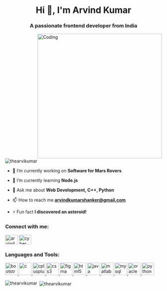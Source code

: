 <h1 align="center">Hi 👋, I'm Arvind Kumar</h1>
<h3 align="center">A passionate frontend developer from India</h3>
<img align="right" alt="Coding" width="400" src="https://encrypted-tbn0.gstatic.com/images?q=tbn:ANd9GcSpmhoGsAcNFlu7c_nml_IzcdDqG3WW6D--TQ&usqp=CAU"

<p align="left"> <img src="https://web.archive.org/web/20221110230218/https://komarev.com/ghpvc/?username=thearvikumar&label=Profile%20views&color=0e75b6&style=flat" alt="thearvikumar" /> </p>

- 🔭 I’m currently working on **Software for Mars Rovers**

- 🌱 I’m currently learning **Node.js**

- 💬 Ask me about **Web Development, C++, Python**

- 📫 How to reach me **arvindkumarshanker@gmail.com**

- ⚡ Fun fact **I discovered an asteroid!**

<h3 align="left">Connect with me:</h3>
<p align="left">
<a href="https://web.archive.org/web/20221110230218/https://linkedin.com/in/arvind kumar" target="blank"><img align="center" src="https://web.archive.org/web/20221110230218/https://raw.githubusercontent.com/rahuldkjain/github-profile-readme-generator/master/src/images/icons/Social/linked-in-alt.svg" alt="arvind kumar" height="30" width="40" /></a>
<a href="https://web.archive.org/web/20221110230218/https://stackoverflow.com/users/cyber_genesis_star" target="blank"><img align="center" src="https://web.archive.org/web/20221110230218/https://raw.githubusercontent.com/rahuldkjain/github-profile-readme-generator/master/src/images/icons/Social/stack-overflow.svg" alt="cyber_genesis_star" height="30" width="40" /></a>
</p>

<h3 align="left">Languages and Tools:</h3>
<p align="left"> <a href="https://web.archive.org/web/20221110230218/https://getbootstrap.com" target="_blank" rel="noreferrer"> <img src="https://web.archive.org/web/20221110230218/https://raw.githubusercontent.com/devicons/devicon/master/icons/bootstrap/bootstrap-plain-wordmark.svg" alt="bootstrap" width="40" height="40"/> </a> <a href="https://web.archive.org/web/20221110230218/https://www.cprogramming.com/" target="_blank" rel="noreferrer"> <img src="https://web.archive.org/web/20221110230218/https://raw.githubusercontent.com/devicons/devicon/master/icons/c/c-original.svg" alt="c" width="40" height="40"/> </a> <a href="https://web.archive.org/web/20221110230218/https://www.w3schools.com/cpp/" target="_blank" rel="noreferrer"> <img src="https://web.archive.org/web/20221110230218/https://raw.githubusercontent.com/devicons/devicon/master/icons/cplusplus/cplusplus-original.svg" alt="cplusplus" width="40" height="40"/> </a> <a href="https://web.archive.org/web/20221110230218/https://www.w3schools.com/css/" target="_blank" rel="noreferrer"> <img src="https://web.archive.org/web/20221110230218/https://raw.githubusercontent.com/devicons/devicon/master/icons/css3/css3-original-wordmark.svg" alt="css3" width="40" height="40"/> </a> <a href="https://web.archive.org/web/20221110230218/https://www.figma.com/" target="_blank" rel="noreferrer"> <img src="https://web.archive.org/web/20221110230218/https://www.vectorlogo.zone/logos/figma/figma-icon.svg" alt="figma" width="40" height="40"/> </a> <a href="https://web.archive.org/web/20221110230218/https://www.w3.org/html/" target="_blank" rel="noreferrer"> <img src="https://web.archive.org/web/20221110230218/https://raw.githubusercontent.com/devicons/devicon/master/icons/html5/html5-original-wordmark.svg" alt="html5" width="40" height="40"/> </a> <a href="https://web.archive.org/web/20221110230218/https://www.java.com" target="_blank" rel="noreferrer"> <img src="https://web.archive.org/web/20221110230218/https://raw.githubusercontent.com/devicons/devicon/master/icons/java/java-original.svg" alt="java" width="40" height="40"/> </a> <a href="https://web.archive.org/web/20221110230218/https://www.mathworks.com/" target="_blank" rel="noreferrer"> <img src="https://web.archive.org/web/20221110230218/https://upload.wikimedia.org/wikipedia/commons/2/21/Matlab_Logo.png" alt="matlab" width="40" height="40"/> </a> <a href="https://web.archive.org/web/20221110230218/https://www.mysql.com/" target="_blank" rel="noreferrer"> <img src="https://web.archive.org/web/20221110230218/https://raw.githubusercontent.com/devicons/devicon/master/icons/mysql/mysql-original-wordmark.svg" alt="mysql" width="40" height="40"/> </a> <a href="https://web.archive.org/web/20221110230218/https://www.oracle.com/" target="_blank" rel="noreferrer"> <img src="https://web.archive.org/web/20221110230218/https://raw.githubusercontent.com/devicons/devicon/master/icons/oracle/oracle-original.svg" alt="oracle" width="40" height="40"/> </a> <a href="https://web.archive.org/web/20221110230218/https://www.python.org" target="_blank" rel="noreferrer"> <img src="https://web.archive.org/web/20221110230218/https://raw.githubusercontent.com/devicons/devicon/master/icons/python/python-original.svg" alt="python" width="40" height="40"/> </a> </p>

<p><img align="left" src="https://github-readme-stats.vercel.app/api/top-langs?username=thearvikumar&show_icons=true&locale=en&layout=compact" alt="thearvikumar" /></p>

<p>&nbsp;<img align="center" src="https://github-readme-stats.vercel.app/api?username=thearvikumar&show_icons=true&locale=en" alt="thearvikumar" /></p>
